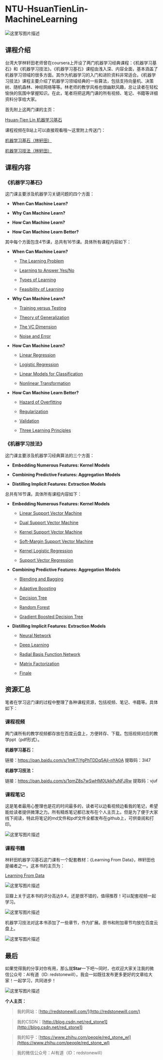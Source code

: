 # NTU-HsuanTienLin-MachineLearning

![这里写图片描述](https://img-blog.csdn.net/20180422222512666?)

## 课程介绍

台湾大学林轩田老师曾在coursera上开设了两门机器学习经典课程：《机器学习基石》和《机器学习技法》。《机器学习基石》课程由浅入深、内容全面，基本涵盖了机器学习领域的很多方面。其作为机器学习的入门和进阶资料非常适合。《机器学习技法》课程主要介绍了机器学习领域经典的一些算法，包括支持向量机、决策树、随机森林、神经网络等等。林老师的教学风格也很幽默风趣，总让读者在轻松愉快的氛围中掌握知识。在此，笔者将把这两门课的所有视频、笔记、书籍等详细资料分享给大家。

首先附上这两门课的主页：

[Hsuan-Tien Lin 机器学习基石](https://www.csie.ntu.edu.tw/~htlin/)

课程视频在B站上可以直接观看哦～这里附上传送门：

[机器学习基石（林轩田）](https://www.bilibili.com/video/av36731342)

[机器学习技法（林轩田）](https://www.bilibili.com/video/av36760800)

## 课程内容

### 《机器学习基石》

这门课主要涉及机器学习关键问题的四个方面：

- **When Can Machine Learn?**

- **Why Can Machine Learn?**

- **How Can Machine Learn?**

- **How Can Machine Learn Better?**

其中每个方面包含4节课，总共有16节课。具体所有课程内容如下：

- **When Can Machine Learn?**
	
	- [The Learning Problem](https://redstonewill.com/65/)

	- [Learning to Answer Yes/No](https://redstonewill.com/70/)

	- [Types of Learning](https://redstonewill.com/73/)

	- [Feasibility of Learning](https://redstonewill.com/77/)

- **Why Can Machine Learn?**

	- [Training versus Testing](https://redstonewill.com/80/)

	- [Theory of Generalization](https://redstonewill.com/217/)

	- [The VC Dimension](https://redstonewill.com/222/)

	- [Noise and Error](https://redstonewill.com/227/)

- **How Can Machine Learn?**

	- [Linear Regression](https://redstonewill.com/232/)

	- [Logistic Regression](https://redstonewill.com/236/)

	- [Linear Models for Classification](https://redstonewill.com/243/)

	- [Nonlinear Transformation](https://redstonewill.com/246/)

- **How Can Machine Learn Better?**

	- [Hazard of Overfitting](https://redstonewill.com/249/)

	- [Regularization](https://redstonewill.com/252/)

	- [Validation](https://redstonewill.com/255/)

	- [Three Learning Principles](https://redstonewill.com/311/)
	
### 《机器学习技法》

这门课主要涉及机器学习经典算法的三个方面：

- **Embedding Numerous Features: Kernel Models**

- **Combining Predictive Features: Aggregation Models**

- **Distilling Implicit Features: Extraction Models**

总共有16节课。具体所有课程内容如下：

- **Embedding Numerous Features: Kernel Models**
	
	- [Linear Support Vector Machine](https://redstonewill.com/345/)

	- [Dual Support Vector Machine](https://redstonewill.com/369/)

	- [Kernel Support Vector Machine](https://redstonewill.com/393/)

	- [Soft-Margin Support Vector Machine](https://redstonewill.com/417/)
	
	- [Kernel Logistic Regression](https://redstonewill.com/456/)
	
	- [Support Vector Regression](https://redstonewill.com/477/)

- **Combining Predictive Features: Aggregation Models**

	- [Blending and Bagging](https://redstonewill.com/509/)

	- [Adaptive Boosting](https://redstonewill.com/535/)

	- [Decision Tree](https://redstonewill.com/569/)

	- [Random Forest](https://redstonewill.com/601/)
	
	- [Gradient Boosted Decision Tree](https://redstonewill.com/644/)

- **Distilling Implicit Features: Extraction Models**

	- [Neural Network](https://redstonewill.com/682/)

	- [Deep Learning](https://redstonewill.com/710/)

	- [Radial Basis Function Network](https://redstonewill.com/739/)

	- [Matrix Factorization](https://redstonewill.com/783/)
	
	- [Finale](https://redstonewill.com/810/)

## 资源汇总

笔者在学习这门课的过程中整理了各种课程资源，包括视频、笔记、书籍等。具体如下：

### 课程视频

两门课所有的教学视频都存放在百度云盘上，方便转存、下载。包括视频对应的教学ppt（pdf形式）。

**机器学习基石：**

链接：https://pan.baidu.com/s/1mKTjYgPhTDDq5Ajl-nYA0A 提取码：3l47 

**机器学习技法：**

链接：https://pan.baidu.com/s/1qmZ8s7wSwHM0UkkPuNFJRw 提取码：vjuf 

### 课程笔记

这是笔者最用心整理也是花的时间最多的，读者可以边看视频边看我的笔记，希望能给读者提供微薄之力。所有精炼笔记都已发布在个人主页上。但是为了便于大家线下阅读，特此将笔记的md文件和pdf文件全都发布在github上，可供查阅和打印。

![这里写图片描述](https://img-blog.csdn.net/2018042223310082?)

### 课程书籍

林轩田机器学习基石这门课有一个配套教材：《Learning From Data》，林轩田也是编者之一。这本书的主页为：

[Learning From Data](http://amlbook.com/)

![这里写图片描述](https://img-blog.csdn.net/20180422231435817?)

豆瓣上关于这本书的评分高达9.4，还是很不错的，值得推荐！可以配套视频一起学习。

![这里写图片描述](https://img-blog.csdn.net/20180422231523620?)

机器学习技法对这本书添加了一些章节，作为扩展。原书和附加章节均放在百度云盘上。

![这里写图片描述](https://img-blog.csdn.net/20180530215930130?)

## 最后

如果觉得我的分享对你有用，那么就**Star**一下吧～同时，也欢迎大家关注我的微信公众号：AI有道（ID: redstonewill）。我会一如既往发布更多更好的文章给大家！一起学习，共同进步！

![这里写图片描述](https://img-blog.csdn.net/20180422232547537?)

**个人主页：**

>我的网站：[http://redstonewill.com/](http://redstonewill.com/)

>我的CSDN：[http://blog.csdn.net/red_stone1](http://blog.csdn.net/red_stone1)

>我的知乎：[https://www.zhihu.com/people/red_stone_wl](https://www.zhihu.com/people/red_stone_wl)

>我的微信公众号：AI有道（ID：redstonewill）



